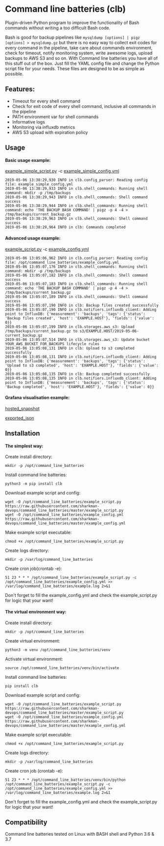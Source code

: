 # Command line batteries (clb)
Plugin-driven Python program to improve the functionality of Bash commands without writing a too difficult Bash code.

Bash is good for backup pipelines like `mysqldump [options] | pigz [options] > mysqldump.gz` but there is no easy way to collect exit codes for every command in the pipeline, take care about commands environment, check for timeout, notify monitoring system, write awesome logs, upload backups to AWS S3 and so on. With Command line batteries you have all of this stuff out of the box. Just fill the YAML config file and change the Python script file for your needs. These files are designed to be as simple as possible.

## Features:
- Timeout for every shell command
- Check for exit code of every shell command, inclusive all commands in the pipeline
- PATH environment var for shell commands
- Informative logs
- Monitoring via influxdb metrics
- AWS S3 upload with expiration policy

## Usage
#### Basic usage example:
[example_simple_script.py](example_simple_script.py) -c [example_simple_config.yml](example_simple_config.yml)
```
2019-05-06 13:38:29,930 INFO in clb.config_parser: Reading config file: example_simple_config.yml
2019-05-06 13:38:29,933 INFO in clb.shell_commands: Running shell command: mkdir -p /tmp/backups
2019-05-06 13:38:29,943 INFO in clb.shell_commands: Shell command success
2019-05-06 13:38:29,944 INFO in clb.shell_commands: Running shell command: echo 'THE BACKUP BASH COMMAND' | pigz -p 4 -4 > /tmp/backups/current_backup.gz
2019-05-06 13:38:29,963 INFO in clb.shell_commands: Shell command success
2019-05-06 13:38:29,964 INFO in clb: Commands completed
```

#### Advanced usage example:
[example_script.py](example_script.py) -c [example_config.yml](example_config.yml)
``` 
2019-05-06 13:05:06,962 INFO in clb.config_parser: Reading config file: /opt/command_line_batteries/example_config.yml
2019-05-06 13:05:07,176 INFO in clb.shell_commands: Running shell command: mkdir -p /tmp/backups
2019-05-06 13:05:07,182 INFO in clb.shell_commands: Shell command success
2019-05-06 13:05:07,183 INFO in clb.shell_commands: Running shell command: echo 'THE BACKUP BASH COMMAND' | pigz -p 4 -4 > /tmp/backups/current_backup.gz
2019-05-06 13:05:07,189 INFO in clb.shell_commands: Shell command success
2019-05-06 13:05:07,190 INFO in clb: Backup files created successfully
2019-05-06 13:05:07,190 INFO in clb.notifiers.influxdb_client: Adding point to InfluxDB: {'measurement': 'backups', 'tags': {'status': 'Backup files created', 'host': 'EXAMPLE.HOST'}, 'fields': {'value': 0}}
2019-05-06 13:05:07,199 INFO in clb.storages.aws_s3: Upload /tmp/backups/current_backup.gz to s3/EXAMPLE.HOST/2019-05-06-current_backup.gz
2019-05-06 13:05:07,514 INFO in clb.storages.aws_s3: Update bucket YOUR_AWS_BUCKET_FOR_BACKUPS lifecycle rules
2019-05-06 13:05:08,131 INFO in clb: Upload to s3 completed successfully
2019-05-06 13:05:08,131 INFO in clb.notifiers.influxdb_client: Adding point to InfluxDB: {'measurement': 'backups', 'tags': {'status': 'Upload to s3 completed', 'host': 'EXAMPLE.HOST'}, 'fields': {'value': 0}}
2019-05-06 13:05:08,135 INFO in clb: Backup completed successfully
2019-05-06 13:05:08,135 INFO in clb.notifiers.influxdb_client: Adding point to InfluxDB: {'measurement': 'backups', 'tags': {'status': 'Backup completed', 'host': 'EXAMPLE.HOST'}, 'fields': {'value': 0}}
```
#### Grafana visualisation example:

[hosted_snapshot](https://snapshot.raintank.io/dashboard/snapshot/Dw3pSX5NL3yXlZPXMv37872R12mEsTQg)

[exported_json](grafana/backups_dashboard_example.json)

## Installation
#### The simplest way:
Create install directory:
```
mkdir -p /opt/command_line_batteries
```

Install command line batteries:
```
python3 -m pip install clb
```

Download example script and config:
```
wget -O /opt/command_line_batteries/example_script.py https://raw.githubusercontent.com/sharkman-devops/command_line_batteries/master/example_script.py
wget -O /opt/command_line_batteries/example_config.yml https://raw.githubusercontent.com/sharkman-devops/command_line_batteries/master/example_config.yml
```

Make example script executable:
```
chmod +x /opt/command_line_batteries/example_script.py
```

Create logs directory:
```
mkdir -p /var/log/command_line_batteries
```

Create cron job(crontab -e):
```
51 23 * * * /opt/command_line_batteries/example_script.py -c /opt/command_line_batteries/example_config.yml >> /var/log/command_line_batteries/example.log 2>&1
```
Don't forget to fill the example_config.yml and check the example_script.py for logic that your want!

#### The virtual environment way:
Create install directory:
```
mkdir -p /opt/command_line_batteries
```

Create virtual environment:
```
python3 -m venv /opt/command_line_batteries/venv
```

Activate virtual environment:
```
source /opt/command_line_batteries/venv/bin/activate
```

Install command line batteries:
```
pip install clb
```

Download example script and config:
```
wget -O /opt/command_line_batteries/example_script.py https://raw.githubusercontent.com/sharkman-devops/command_line_batteries/master/example_script.py
wget -O /opt/command_line_batteries/example_config.yml https://raw.githubusercontent.com/sharkman-devops/command_line_batteries/master/example_config.yml
```

Make example script executable:
```
chmod +x /opt/command_line_batteries/example_script.py
```

Create logs directory:
```
mkdir -p /var/log/command_line_batteries
```

Create cron job (crontab -e):
```
51 23 * * * /opt/command_line_batteries/venv/bin/python /opt/command_line_batteries/example_script.py -c /opt/command_line_batteries/example_config.yml >> /var/log/command_line_batteries/example.log 2>&1
```
Don't forget to fill the example_config.yml and check the example_script.py for logic that your want!


## Compatibility
Command line batteries tested on Linux with BASH shell and Python 3.6 & 3.7
